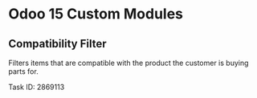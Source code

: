 # Odoo 15 Custom Modules

## Compatibility Filter

Filters items that are compatible with the product the
customer is buying parts for.

Task ID: 2869113
